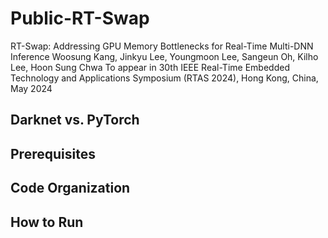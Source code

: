# Public-RT-Swap
RT-Swap: Addressing GPU Memory Bottlenecks for Real-Time Multi-DNN Inference
Woosung Kang, Jinkyu Lee, Youngmoon Lee, Sangeun Oh, Kilho Lee, Hoon Sung Chwa
To appear in 30th IEEE Real-Time Embedded Technology and Applications Symposium (RTAS 2024), Hong Kong, China, May 2024

## Darknet vs. PyTorch

## Prerequisites

## Code Organization

## How to Run
